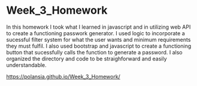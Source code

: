 # Week_3_Homework

In this homework I took what I learned in javascript and in utilizing web API to create a functioning passwork generator. 
I used logic to incorporate a sucessful filter system for what the user wants and minimum requirements they must fulfil.
I also used bootstrap and javascript to create a functioning button that sucessfully calls the function to generate a password.
I also organized the directory and code to be straighforward and easily understandable.

https://polansia.github.io/Week_3_Homework/


